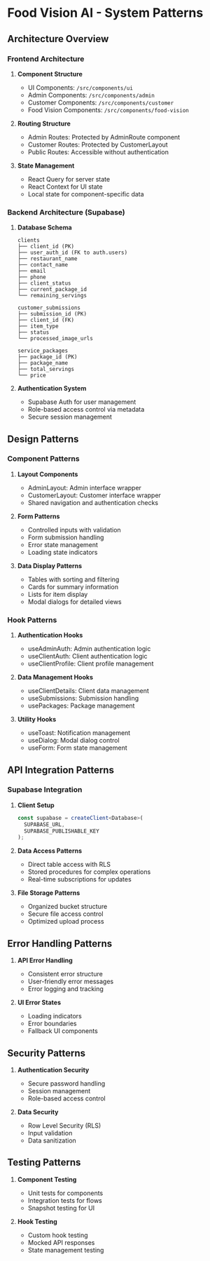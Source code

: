 # Food Vision AI - System Patterns

## Architecture Overview

### Frontend Architecture
1. **Component Structure**
   - UI Components: `/src/components/ui`
   - Admin Components: `/src/components/admin`
   - Customer Components: `/src/components/customer`
   - Food Vision Components: `/src/components/food-vision`

2. **Routing Structure**
   - Admin Routes: Protected by AdminRoute component
   - Customer Routes: Protected by CustomerLayout
   - Public Routes: Accessible without authentication

3. **State Management**
   - React Query for server state
   - React Context for UI state
   - Local state for component-specific data

### Backend Architecture (Supabase)
1. **Database Schema**
   ```
   clients
   ├── client_id (PK)
   ├── user_auth_id (FK to auth.users)
   ├── restaurant_name
   ├── contact_name
   ├── email
   ├── phone
   ├── client_status
   ├── current_package_id
   └── remaining_servings

   customer_submissions
   ├── submission_id (PK)
   ├── client_id (FK)
   ├── item_type
   ├── status
   └── processed_image_urls

   service_packages
   ├── package_id (PK)
   ├── package_name
   ├── total_servings
   └── price
   ```

2. **Authentication System**
   - Supabase Auth for user management
   - Role-based access control via metadata
   - Secure session management

## Design Patterns

### Component Patterns
1. **Layout Components**
   - AdminLayout: Admin interface wrapper
   - CustomerLayout: Customer interface wrapper
   - Shared navigation and authentication checks

2. **Form Patterns**
   - Controlled inputs with validation
   - Form submission handling
   - Error state management
   - Loading state indicators

3. **Data Display Patterns**
   - Tables with sorting and filtering
   - Cards for summary information
   - Lists for item display
   - Modal dialogs for detailed views

### Hook Patterns
1. **Authentication Hooks**
   - useAdminAuth: Admin authentication logic
   - useClientAuth: Client authentication logic
   - useClientProfile: Client profile management

2. **Data Management Hooks**
   - useClientDetails: Client data management
   - useSubmissions: Submission handling
   - usePackages: Package management

3. **Utility Hooks**
   - useToast: Notification management
   - useDialog: Modal dialog control
   - useForm: Form state management

## API Integration Patterns

### Supabase Integration
1. **Client Setup**
   ```typescript
   const supabase = createClient<Database>(
     SUPABASE_URL,
     SUPABASE_PUBLISHABLE_KEY
   );
   ```

2. **Data Access Patterns**
   - Direct table access with RLS
   - Stored procedures for complex operations
   - Real-time subscriptions for updates

3. **File Storage Patterns**
   - Organized bucket structure
   - Secure file access control
   - Optimized upload process

## Error Handling Patterns
1. **API Error Handling**
   - Consistent error structure
   - User-friendly error messages
   - Error logging and tracking

2. **UI Error States**
   - Loading indicators
   - Error boundaries
   - Fallback UI components

## Security Patterns
1. **Authentication Security**
   - Secure password handling
   - Session management
   - Role-based access control

2. **Data Security**
   - Row Level Security (RLS)
   - Input validation
   - Data sanitization

## Testing Patterns
1. **Component Testing**
   - Unit tests for components
   - Integration tests for flows
   - Snapshot testing for UI

2. **Hook Testing**
   - Custom hook testing
   - Mocked API responses
   - State management testing 